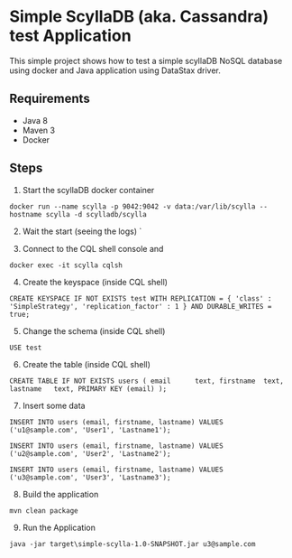 # Simple ScyllaDB (aka. Cassandra) test Application

This simple project shows how to test a simple scyllaDB NoSQL database using docker
and Java application using DataStax driver.

## Requirements

- Java 8
- Maven 3
- Docker

## Steps

1. Start the scyllaDB docker container

`docker run --name scylla -p 9042:9042 -v data:/var/lib/scylla --hostname scylla -d scylladb/scylla`

2. Wait the start (seeing the logs)
`

3. Connect to the CQL shell console and

`docker exec -it scylla cqlsh`

4. Create the keyspace (inside CQL shell)

`CREATE KEYSPACE IF NOT EXISTS test WITH REPLICATION = { 'class' : 'SimpleStrategy', 'replication_factor' : 1 } AND DURABLE_WRITES = true;`

5. Change the schema (inside CQL shell)

`USE test`

6. Create the table (inside CQL shell)

`CREATE TABLE IF NOT EXISTS users (
    email      text,
    firstname  text,
    lastname   text,
    PRIMARY KEY (email)
    );`

7. Insert some data

 `INSERT INTO users (email, firstname, lastname) VALUES ('u1@sample.com', 'User1', 'Lastname1');`

 `INSERT INTO users (email, firstname, lastname) VALUES ('u2@sample.com', 'User2', 'Lastname2');`

 `INSERT INTO users (email, firstname, lastname) VALUES ('u3@sample.com', 'User3', 'Lastname3');`

8. Build the application

`mvn clean package`

9. Run the Application

`java -jar target\simple-scylla-1.0-SNAPSHOT.jar u3@sample.com`